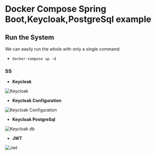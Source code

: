 # Docker Compose Spring Boot,Keycloak,PostgreSql example

## Run the System
We can easily run the whole with only a single command:

* `docker-compose up -d`


### SS ###

- **Keycloak**

![Keycloak](https://github.com/tugayesilyurt/spring-https-example/blob/main/assets/role.PNG)

- **Keycloak Configuration**

![Keycloak Configuration](https://github.com/tugayesilyurt/spring-https-example/blob/main/assets/keycloak-configuration.PNG)

- **Keycloak PostgreSql**

![Keycloak db](https://github.com/tugayesilyurt/spring-https-example/blob/main/assets/keycloak-db.PNG)
	
- **JWT**

![Jwt](https://github.com/tugayesilyurt/spring-https-example/blob/main/assets/jwt.PNG)